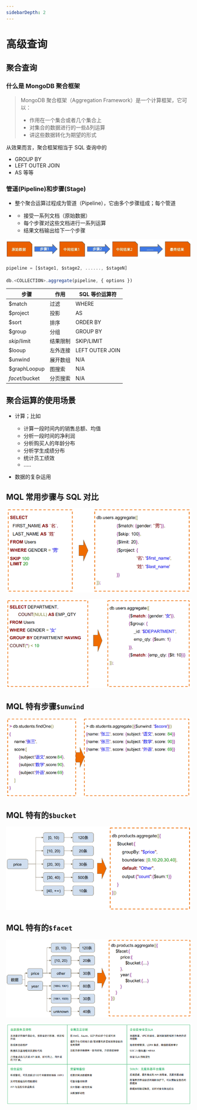 ```yaml
---
sidebarDepth: 2
---
```


# 高级查询

## 聚合查询

### 什么是 MongoDB 聚合框架

> MongoDB 聚合框架（Aggregation Framework）是一个计算框架，它可以：
>
> - 作用在一个集合或者几个集合上
> - 对集合的数据进行的一些∆列运算
> - 讲这些数据转化为期望的形式

从效果而言，聚合框架相当于 SQL 查询中的

- GROUP BY
- LEFT OUTER JOIN
- AS 等等

### 管道(Pipeline)和步骤(Stage)

- 整个聚合运算过程成为管道（Pipeline），它由多个步骤组成；每个管道

- - 接受一系列文档（原始数据）
  - 每个步骤对这些文档进行一系列运算
  - 结果文档输出给下一个步骤

![image.png](./assets/1616722946746-5f6bcc8c-8fe6-4f06-8803-d48aeef442b8.png)

```js
pipeline = [$stage1, $stage2, ......, $stageN]

db.<COLLECTION>.aggregate(pipeline, { options })
```

| 步骤           | 作用     | SQL 等价运算符  |
| -------------- | -------- | --------------- |
| $match         | 过滤     | WHERE           |
| $project       | 投影     | AS              |
| $sort          | 排序     | ORDER BY        |
| $group         | 分组     | GROUP BY        |
| $skip/$limit   | 结果限制 | SKIP/LIMIT      |
| $looup         | 左外连接 | LEFT OUTER JOIN |
| $unwind        | 展开数组 | N/A             |
| $graphLoopup   | 图搜索   | N/A             |
| $facet/$bucket | 分页搜索 | N/A             |

## 聚合运算的使用场景

- 计算；比如

  - 计算一段时间内的销售总额、均值
  - 分析一段时间的净利润
  - 分析购买人的年龄分布
  - 分析学生成绩分布
  - 统计员工绩效
  - .....

- 数据的复杂运用

## MQL 常用步骤与 SQL 对比

![image.png](./assets/1616735835149-4fa69238-f7ea-4c8e-b76f-61dc860d2b5b.png)

![image.png](./assets/1616735882990-5e0eaa21-3f88-42df-b98e-1b6d74f1a2af.png)

## MQL 特有步骤`$unwind`

![image.png](./assets/1616735977733-fbf68d59-58d5-4e40-b6b0-cccc8af707af.png)

## MQL 特有的`$bucket`

![image.png](./assets/1616736066821-ec321bb0-cec5-4474-b0ea-e0b28c06e862.png)

## MQL 特有的`$facet`

![image.png](./assets/1616736149325-a05797b7-521a-494d-b439-fefd0ae0db4a.png)

![image.png](./assets/1616739691929-b7144c9f-c48e-451a-bae6-b9f2bb8e2f11.png)
